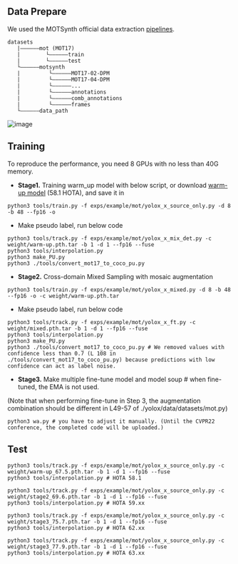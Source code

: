 ## Data Prepare

We used the MOTSynth official data extraction [pipelines](https://github.com/dvl-tum/motsynth-baselinesz).

```
datasets
   |——————mot (MOT17)
   |        └——————train
   |        └——————test
   └——————motsynth
   |         └——————MOT17-02-DPM
   |         └——————MOT17-04-DPM
   |         └——————...
   |         └——————annotations
   |         └——————comb_annotations
   |         └——————frames
   └——————data_path
```
![image](https://user-images.githubusercontent.com/33244972/171125695-38f0b3e7-2a47-42c4-9740-18f530919a2b.png)

## Training

To reproduce the performance, you need 8 GPUs with no less than 40G memory.

- **Stage1.** Training warm_up model with below script, or download [warm-up model](https://drive.google.com/drive/folders/1edc3XEYMQlVSWkuEiGYyBdUAKI5MYz2O?usp=sharing) (58.1 HOTA), and save it in
```
python3 tools/train.py -f exps/example/mot/yolox_x_source_only.py -d 8 -b 48 --fp16 -o
```
- Make pseudo label, run below code 
```
python3 tools/track.py -f exps/example/mot/yolox_x_mix_det.py -c weight/warm-up.pth.tar -b 1 -d 1 --fp16 --fuse
python3 tools/interpolation.py
python3 make_PU.py
python3 ./tools/convert_mot17_to_coco_pu.py
```

- **Stage2.** Cross-domain Mixed Sampling with mosaic augmentation
```
python3 tools/train.py -f exps/example/mot/yolox_x_mixed.py -d 8 -b 48 --fp16 -o -c weight/warm-up.pth.tar
```
- Make pseudo label, run below code 
```
python3 tools/track.py -f exps/example/mot/yolox_x_ft.py -c weight/mixed.pth.tar -b 1 -d 1 --fp16 --fuse
python3 tools/interpolation.py
python3 make_PU.py
python3 ./tools/convert_mot17_to_coco_pu.py # We removed values with confidence less than 0.7 (L 108 in ./tools/convert_mot17_to_coco_pu.py) because predictions with low confidence can act as label noise.
``` 
- **Stage3.** Make multiple fine-tune model and model soup # when fine-tuned, the EMA is not used.

(Note that when performing fine-tune in Step 3, the augmentation combination should be different in L49-57 of ./yolox/data/datasets/mot.py)

```
python3 wa.py # you have to adjust it manually. (Until the CVPR22 conference, the completed code will be uploaded.)
```

## Test

```
python3 tools/track.py -f exps/example/mot/yolox_x_source_only.py -c weight/warm-up_67.5.pth.tar -b 1 -d 1 --fp16 --fuse
python3 tools/interpolation.py # HOTA 58.1
```

```
python3 tools/track.py -f exps/example/mot/yolox_x_source_only.py -c weight/stage2_69.6.pth.tar -b 1 -d 1 --fp16 --fuse
python3 tools/interpolation.py # HOTA 59.xx
```

```
python3 tools/track.py -f exps/example/mot/yolox_x_source_only.py -c weight/stage3_75.7.pth.tar -b 1 -d 1 --fp16 --fuse
python3 tools/interpolation.py # HOTA 62.xx
```

```
python3 tools/track.py -f exps/example/mot/yolox_x_source_only.py -c weight/stage3_77.9.pth.tar -b 1 -d 1 --fp16 --fuse
python3 tools/interpolation.py # HOTA 63.xx
```
